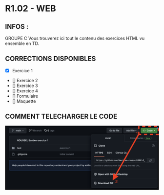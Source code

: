 # R1.02 - WEB

## INFOS :
GROUPE C
Vous trouverez ici tout le contenu des exercices HTML vu ensemble en TD.

## CORRECTIONS DISPONIBLES
- [x] Exercice 1
- [] Exercice 2
- [] Exercice 3
- [] Exercice 4
- [] Formulaire
- [] Maquette

## COMMENT TELECHARGER LE CODE
![COMMENT TELECHARGER LE CODE](https://github.com/bastien-roussel/BUT1-GA-TD-WEB/blob/main/assets/tuto_dl_code.png)